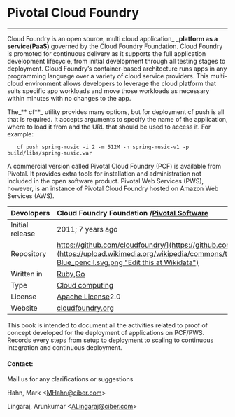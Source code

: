 # Pivotal Cloud Foundry

---

Cloud Foundry is an open source, multi cloud application_ _**platform as a service\(PaaS\)** governed by the Cloud Foundry Foundation. Cloud Foundry is promoted for continuous delivery as it supports the full application development lifecycle, from initial development through all testing stages to deployment. Cloud Foundry’s container-based architecture runs apps in any programming language over a variety of cloud service providers. This multi-cloud environment allows developers to leverage the cloud platform that suits specific app workloads and move those workloads as necessary within minutes with no changes to the app.

The_** cf**_ utility provides many options, but for deployment cf push is all that is required. It accepts arguments to specify the name of the application, where to load it from and the URL that should be used to access it. For example:

```
   cf push spring-music -i 2 -m 512M -n spring-music-v1 -p build/libs/spring-music.war
```

A commercial version called Pivotal Cloud Foundry \(PCF\) is available from Pivotal. It provides extra tools for installation and administration not included in the open software product. Pivotal Web Services \(PWS\), however, is an instance of Pivotal Cloud Foundry hosted on Amazon Web Services \(AWS\).

| Devolopers | Cloud Foundry Foundation /[Pivotal Software](https://en.wikipedia.org/wiki/Pivotal_Software) |
| :--- | :--- |
| Initial release | 2011; 7 years ago |
| Repository | [https://github.com/cloudfoundry/](https://github.com/cloudfoundry/)[![](https://upload.wikimedia.org/wikipedia/commons/thumb/7/73/Blue_pencil.svg/10px-Blue_pencil.svg.png "Edit this at Wikidata")](https://www.wikidata.org/wiki/Q5135664#P1324) |
| Written in | [Ruby](https://en.wikipedia.org/wiki/Ruby_%28programming_language%29),[Go](https://en.wikipedia.org/wiki/Golang) |
| Type | [Cloud computing](https://en.wikipedia.org/wiki/Cloud_computing) |
| License | [Apache License](https://en.wikipedia.org/wiki/Apache_License)2.0 |
| Website | [cloudfoundry.org](http://cloudfoundry.org/) |

This book is intended to document all the activities related to proof of concept developed for the deployment of applications on PCF/PWS. Records every steps from setup to deployment to scaling to continuous integration and continuous deployment.

#### **Contact:**

Mail us for any clarifications or suggestions 

Hahn, Mark &lt;[MHahn@ciber.com](/MHahn@ciber.com)&gt;

Lingaraj, Arunkumar &lt;[ALingaraj@ciber.com](/ALingaraj@ciber.com)&gt;

